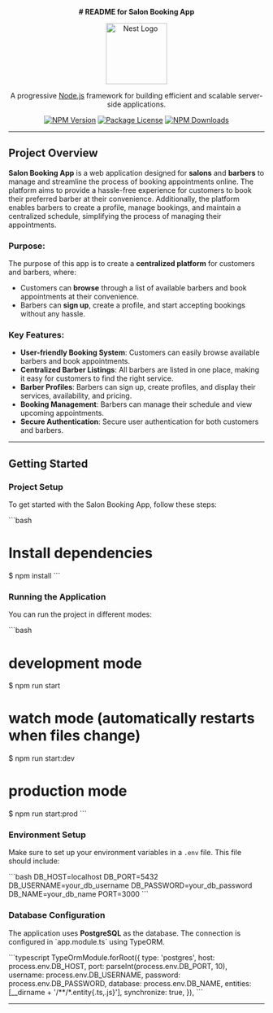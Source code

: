 <p align="center">
  <strong># README for Salon Booking App</strong>
</p>

<p align="center">
  <a href="http://nestjs.com/" target="blank"><img src="https://nestjs.com/img/logo-small.svg" width="120" alt="Nest Logo" /></a>
</p>

<p align="center">
  <p align="center">A progressive <a href="http://nodejs.org" target="_blank">Node.js</a> framework for building efficient and scalable server-side applications.</p>
    <p align="center">
      <a href="https://www.npmjs.com/~nestjscore" target="_blank"><img src="https://img.shields.io/npm/v/@nestjs/core.svg" alt="NPM Version" /></a>
      <a href="https://www.npmjs.com/~nestjscore" target="_blank"><img src="https://img.shields.io/npm/l/@nestjs/core.svg" alt="Package License" /></a>
      <a href="https://www.npmjs.com/~nestjscore" target="_blank"><img src="https://img.shields.io/npm/dm/@nestjs/common.svg" alt="NPM Downloads" /></a>
    </p>
</p>

---

## Project Overview

**Salon Booking App** is a web application designed for **salons** and **barbers** to manage and streamline the process of booking appointments online. The platform aims to provide a hassle-free experience for customers to book their preferred barber at their convenience. Additionally, the platform enables barbers to create a profile, manage bookings, and maintain a centralized schedule, simplifying the process of managing their appointments.

### Purpose:
The purpose of this app is to create a **centralized platform** for customers and barbers, where:
- Customers can **browse** through a list of available barbers and book appointments at their convenience.
- Barbers can **sign up**, create a profile, and start accepting bookings without any hassle.

### Key Features:
- **User-friendly Booking System**: Customers can easily browse available barbers and book appointments.
- **Centralized Barber Listings**: All barbers are listed in one place, making it easy for customers to find the right service.
- **Barber Profiles**: Barbers can sign up, create profiles, and display their services, availability, and pricing.
- **Booking Management**: Barbers can manage their schedule and view upcoming appointments.
- **Secure Authentication**: Secure user authentication for both customers and barbers.

---

## Getting Started

### Project Setup

To get started with the Salon Booking App, follow these steps:

\`\`\`bash
# Install dependencies
$ npm install
\`\`\`

### Running the Application

You can run the project in different modes:

\`\`\`bash
# development mode
$ npm run start

# watch mode (automatically restarts when files change)
$ npm run start:dev

# production mode
$ npm run start:prod
\`\`\`

### Environment Setup

Make sure to set up your environment variables in a `.env` file. This file should include:

\`\`\`bash
DB_HOST=localhost
DB_PORT=5432
DB_USERNAME=your_db_username
DB_PASSWORD=your_db_password
DB_NAME=your_db_name
PORT=3000
\`\`\`

### Database Configuration

The application uses **PostgreSQL** as the database. The connection is configured in \`app.module.ts\` using TypeORM.

\`\`\`typescript
TypeOrmModule.forRoot({
  type: 'postgres',
  host: process.env.DB_HOST,
  port: parseInt(process.env.DB_PORT, 10),
  username: process.env.DB_USERNAME,
  password: process.env.DB_PASSWORD,
  database: process.env.DB_NAME,
  entities: [__dirname + '/**/*.entity{.ts,.js}'],
  synchronize: true,
}),
\`\`\`

---

